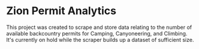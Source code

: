 # Zion Permit Analytics

This project was created to scrape and store data relating to the number of available backcountry permits for Camping, Canyoneering, and Climbing. It's currently on hold while the scraper builds up a dataset of sufficient size.

